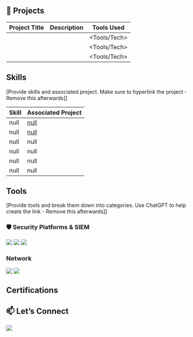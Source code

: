 ## 🔐 Projects

| Project Title | Description | Tools Used |
|---------------|-------------|------------|
| **<Project Name>** | <Short description of what it does or what you did> | <Tools/Tech> |
| **<Project Name>** | <Short description> | <Tools/Tech> |
| **<Project Name>** | <Short description> | <Tools/Tech> |

## Skills
[Provide skills and associated project. Make sure to hyperlink the project - Remove this afterwards]]

| Skill                                         | Associated Project         |
|-----------------------------------------------|----------------------------|
| null          | <a href="https://google.com">null</a>|
| null | <a href="https://google.com">null</a>|
| null        | null|
| null      | null|
| null                  | null|
| null | null|

## Tools
[Provide tools and break them down into categories. Use ChatGPT to help create the link - Remove this afterwards]]

### 🛡️ Security Platforms & SIEM
<div>
  <img src="https://img.shields.io/badge/-Microsoft_Sentinel-0078D4?style=for-the-badge&logo=Microsoft-Azure&logoColor=white" />
  <img src="https://img.shields.io/badge/-Splunk-000000?style=for-the-badge&logo=Splunk&logoColor=white" />
  <img src="https://img.shields.io/badge/-Sumo_Logic-7B3F00?style=for-the-badge&logo=Sumo-Logic&logoColor=white" />
</div>

### Network
<div>
    <img src="https://img.shields.io/badge/-Wireshark-1679A7?&style=for-the-badge&logo=Wireshark&logoColor=white" />
    <img src="https://img.shields.io/badge/-Suricata-EF3B2D?&style=for-the-badge&logo=Suricata&logoColor=white" />
</div>


## Certifications

## 📫 Let’s Connect
<a href="https://www.linkedin.com/in/jonathgeo/"><img src="https://img.shields.io/badge/-LinkedIn-0072b1?&style=for-the-badge&logo=linkedin&logoColor=white" /></a>
